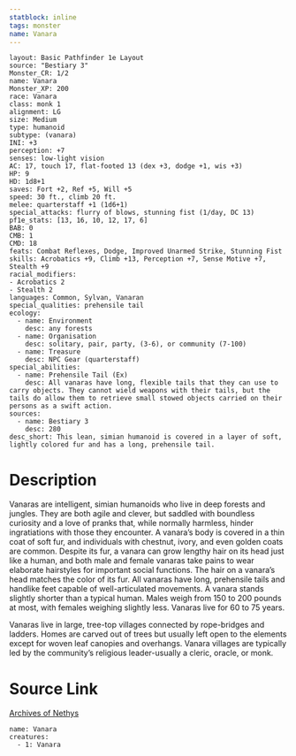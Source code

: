 ```yaml
---
statblock: inline
tags: monster
name: Vanara
---
```

```statblock
layout: Basic Pathfinder 1e Layout
source: "Bestiary 3"
Monster_CR: 1/2
name: Vanara
Monster_XP: 200
race: Vanara
class: monk 1
alignment: LG
size: Medium
type: humanoid
subtype: (vanara)
INI: +3
perception: +7
senses: low-light vision
AC: 17, touch 17, flat-footed 13 (dex +3, dodge +1, wis +3)
HP: 9
HD: 1d8+1
saves: Fort +2, Ref +5, Will +5
speed: 30 ft., climb 20 ft.
melee: quarterstaff +1 (1d6+1)
special_attacks: flurry of blows, stunning fist (1/day, DC 13)
pf1e_stats: [13, 16, 10, 12, 17, 6]
BAB: 0
CMB: 1
CMD: 18
feats: Combat Reflexes, Dodge, Improved Unarmed Strike, Stunning Fist
skills: Acrobatics +9, Climb +13, Perception +7, Sense Motive +7, Stealth +9
racial_modifiers:
- Acrobatics 2
- Stealth 2
languages: Common, Sylvan, Vanaran
special_qualities: prehensile tail
ecology:
  - name: Environment
    desc: any forests
  - name: Organisation
    desc: solitary, pair, party, (3-6), or community (7-100)
  - name: Treasure
    desc: NPC Gear (quarterstaff)
special_abilities:
  - name: Prehensile Tail (Ex)
    desc: All vanaras have long, flexible tails that they can use to carry objects. They cannot wield weapons with their tails, but the tails do allow them to retrieve small stowed objects carried on their persons as a swift action.
sources:
  - name: Bestiary 3
    desc: 280
desc_short: This lean, simian humanoid is covered in a layer of soft, lightly colored fur and has a long, prehensile tail.
```
# Description
Vanaras are intelligent, simian humanoids who live in deep forests and jungles. They are both agile and clever, but saddled with boundless curiosity and a love of pranks that, while normally harmless, hinder ingratiations with those they encounter. A vanara’s body is covered in a thin coat of soft fur, and individuals with chestnut, ivory, and even golden coats are common. Despite its fur, a vanara can grow lengthy hair on its head just like a human, and both male and female vanaras take pains to wear elaborate hairstyles for important social functions. The hair on a vanara’s head matches the color of its fur. All vanaras have long, prehensile tails and handlike feet capable of well-articulated movements. A vanara stands slightly shorter than a typical human. Males weigh from 150 to 200 pounds at most, with females weighing slightly less. Vanaras live for 60 to 75 years.

Vanaras live in large, tree-top villages connected by rope-bridges and ladders. Homes are carved out of trees but usually left open to the elements except for woven leaf canopies and overhangs. Vanara villages are typically led by the community’s religious leader-usually a cleric, oracle, or monk.
# Source Link
[Archives of Nethys](https://aonprd.com/MonsterDisplay.aspx?ItemName=Vanara)
```encounter-table
name: Vanara
creatures:
  - 1: Vanara
```

